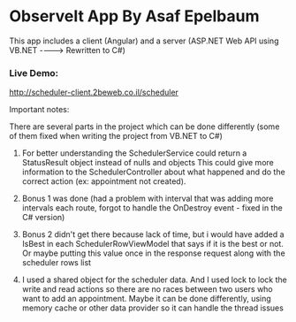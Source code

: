 # ObserveIt App By Asaf Epelbaum

This app includes a client (Angular) and a server (ASP.NET Web API using VB.NET ----> Rewritten to C#)

### Live Demo:
http://scheduler-client.2beweb.co.il/scheduler

Important notes: 

There are several parts in the project which can be done differently (some of them fixed when writing the project from VB.NET to C#)

1) For better understanding the SchedulerService could return a StatusResult object instead of nulls and objects
This could give more information to the SchedulerController about what happened and do the correct action (ex: appointment not created).

2) Bonus 1 was done (had a problem with interval that was adding more intervals each route, forgot to handle the OnDestroy event - fixed in the C# version)

3) Bonus 2 didn't get there because lack of time, but i would have added a IsBest in each SchedulerRowViewModel that says if it is the best or not. Or maybe putting this value once in the response request along with the scheduler rows list

4) I used a shared object for the scheduler data. And I used lock to lock the write and read  actions so there are no races between two users who want to add an appointment.
Maybe it can be done differently, using memory cache or other data provider so it can handle the thread issues
